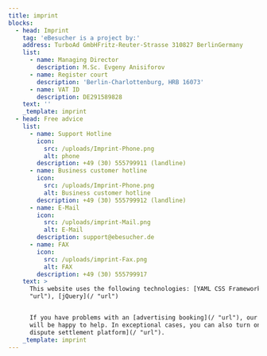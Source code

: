 ```yaml
---
title: imprint
blocks:
  - head: Imprint
    tag: 'eBesucher is a project by:'
    address: TurboAd GmbHFritz-Reuter-Strasse 310827 BerlinGermany
    list:
      - name: Managing Director
        description: M.Sc. Evgeny Anisiforov
      - name: Register court
        description: 'Berlin-Charlottenburg, HRB 16073'
      - name: VAT ID
        description: DE291589828
    text: ''
    _template: imprint
  - head: Free advice
    list:
      - name: Support Hotline
        icon:
          src: /uploads/Imprint-Phone.png
          alt: phone
        description: +49 (30) 555799911 (landline)
      - name: Business customer hotline
        icon:
          src: /uploads/Imprint-Phone.png
          alt: Business customer hotline
        description: +49 (30) 555799912 (landline)
      - name: E-Mail
        icon:
          src: /uploads/imprint-Mail.png
          alt: E-Mail
        description: support@ebesucher.de
      - name: FAX
        icon:
          src: /uploads/imprint-Fax.png
          alt: FAX
        description: +49 (30) 555799917
    text: >
      This website uses the following technologies: [YAML CSS Framework](/
      "url"), [jQuery](/ "url")


      If you have problems with an [advertising booking](/ "url"), our support
      will be happy to help. In exceptional cases, you can also turn on the [OS
      dispute settlement platform](/ "url").
    _template: imprint
---
```






